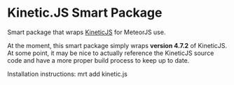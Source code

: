 # Kinetic.JS Smart Package
Smart package that wraps [KineticJS](http://www.kineticjs.com) for MeteorJS use.

At the moment, this smart package simply wraps __version 4.7.2__ of KineticJS. At some point, it may be nice to actually reference the KineticJS source code and have a more proper build process to keep up to date.

Installation instructions: mrt add kinetic.js
